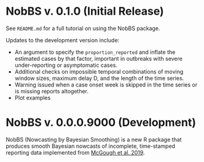 
NobBS v. 0.1.0 (Initial Release)
================================

See `README.md` for a full tutorial on using the NobBS package.

Updates to the development version include:

-   An argument to specify the `proportion_reported` and inflate the estimated cases by that factor, important in outbreaks with severe under-reporting or asymptomatic cases.
-   Additional checks on impossible temporal combinations of moving window sizes, maximum delay D, and the length of the time series.
-   Warning issued when a case onset week is skipped in the time series or is missing reports altogether.
-   Plot examples

NobBS v. 0.0.0.9000 (Development)
=================================

NobBS (Nowcasting by Bayesian Smoothing) is a new R package that produces smooth Bayesian nowcasts of incomplete, time-stamped reporting data implemented from [McGough et al. 2019](https://www.biorxiv.org/content/10.1101/663823v1.full).
